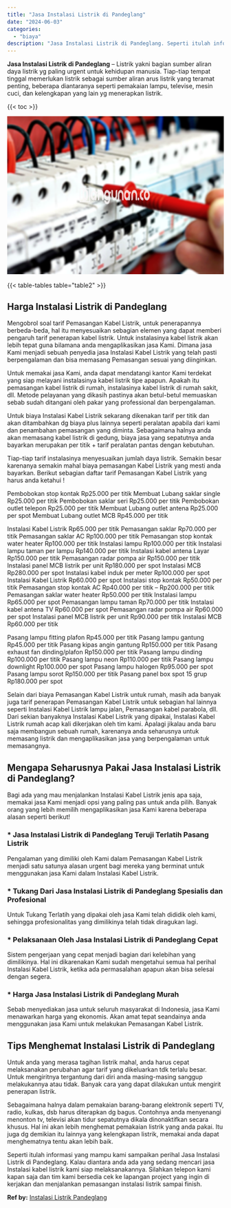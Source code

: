 ```yaml
---
title: "Jasa Instalasi Listrik di Pandeglang"
date: "2024-06-03"
categories: 
  - "biaya"
description: "Jasa Instalasi Listrik di Pandeglang. Seperti itulah informasi yang mampu kami sampaikan perihal Jasa Instalasi Listrik di Pandeglang. Kalau diantara anda ad..."
---
```


**Jasa Instalasi Listrik di Pandeglang** – Listrik yakni bagian sumber aliran daya listrik yg paling urgent untuk kehidupan manusia. Tiap-tiap tempat tinggal memerlukan listrik sebagai sumber aliran arus listrik yang teramat penting, beberapa diantaranya seperti pemakaian lampu, televise, mesin cuci, dan kelengkapan yang lain yg menerapkan listrik.

{{< toc >}}

![Jasa Instalasi Listrik di Pandeglang](/images/instalasi-listrik-murah06.png)

{{< table-tables table="table2" >}}

## Harga Instalasi Listrik di Pandeglang

Mengobrol soal tarif Pemasangan Kabel Listrik, untuk penerapannya berbeda-beda, hal itu menyesuaikan sebagian elemen yang dapat memberi pengaruh tarif penerapan kabel listrik. Untuk instalasinya kabel listrik akan lebih tepat guna bilamana anda mengaplikasikan jasa Kami. Dimana jasa Kami menjadi sebuah penyedia jasa Instalasi Kabel Listrik yang telah pasti berpengalaman dan bisa memasang Pemasangan sesuai yang diinginkan.

Untuk memakai jasa Kami, anda dapat mendatangi kantor Kami terdekat yang siap melayani instalasinya kabel listrik tipe apapun. Apakah itu pemasangan kabel listrik di rumah, instalasinya kabel listrik di rumah sakit, dll. Metode pelayanan yang dikasih pastinya akan betul-betul memuaskan sebab sudah ditangani oleh pakar yang professional dan berpengalaman.

Untuk biaya Instalasi Kabel Listrik sekarang dikenakan tarif per titik dan akan ditambahkan dg biaya plus lainnya seperti peralatan apabila dari kami dan penambahan pemasangan yang diminta. Sebagaimana halnya anda akan memasang kabel listrik di gedung, biaya jasa yang sepatutnya anda bayarkan merupakan per titik + tarif peralatan pantas dengan kebutuhan.

Tiap-tiap tarif instalasinya menyesuaikan jumlah daya listrik. Semakin besar karenanya semakin mahal biaya pemasangan Kabel Listrik yang mesti anda bayarkan. Berikut sebagian daftar tarif Pemasangan Kabel Listrik yang harus anda ketahui !

Pembobokan stop kontak Rp25.000 per titik Membuat Lubang saklar single Rp25.000 per titik Pembobokan saklar seri Rp25.000 per titik Pembobokan outlet telepon Rp25.000 per titik Membuat Lubang outlet antena Rp25.000 per spot Membuat Lubang outlet MCB Rp45.000 per titik

Instalasi Kabel Listrik Rp65.000 per titik Pemasangan saklar Rp70.000 per titik Pemasangan saklar AC Rp100.000 per titik Pemasangan stop kontak water heater Rp100.000 per titik Instalasi lampu Rp100.000 per titik Instalasi lampu taman per lampu Rp140.000 per titik Instalasi kabel antena Layar Rp150.000 per titik Pemasangan radar pompa air Rp150.000 per titik Instalasi panel MCB listrik per unit Rp180.000 per spot Instalasi MCB Rp280.000 per spot Instalasi kabel induk per meter Rp100.000 per spot Instalasi Kabel Listrik Rp60.000 per spot Instalasi stop kontak Rp50.000 per titik Pemasangan stop kontak AC Rp40.000 per titik – Rp200.000 per titik Pemasangan saklar water heater Rp50.000 per titik Instalasi lampu Rp65.000 per spot Pemasangan lampu taman Rp70.000 per titik Instalasi kabel antena TV Rp60.000 per spot Pemasangan radar pompa air Rp60.000 per spot Instalasi panel MCB listrik per unit Rp90.000 per titik Instalasi MCB Rp60.000 per titik

Pasang lampu fitting plafon Rp45.000 per titik Pasang lampu gantung Rp45.000 per titik Pasang kipas angin gantung Rp150.000 per titik Pasang exhaust fan dinding/plafon Rp150.000 per titik Pasang lampu dinding Rp100.000 per titik Pasang lampu neon Rp110.000 per titik Pasang lampu downlight Rp100.000 per spot Pasang lampu halogen Rp95.000 per spot Pasang lampu sorot Rp150.000 per titik Pasang panel box spot 15 grup Rp180.000 per spot

Selain dari biaya Pemasangan Kabel Listrik untuk rumah, masih ada banyak juga tarif penerapan Pemasangan Kabel Listrik untuk sebagian hal lainnya seperti Instalasi Kabel Listrik lampu jalan, Pemasangan kabel parabola, dll. Dari sekian banyaknya Instalasi Kabel Listrik yang dipakai, Instalasi Kabel Listrik rumah acap kali dikerjakan oleh tim kami. Apalagi jikalau anda baru saja membangun sebuah rumah, karenanya anda seharusnya untuk memasang listrik dan mengaplikasikan jasa yang berpengalaman untuk memasangnya.

## Mengapa Seharusnya Pakai Jasa Instalasi Listrik di Pandeglang?

Bagi ada yang mau menjalankan Instalasi Kabel Listrik jenis apa saja, memakai jasa Kami menjadi opsi yang paling pas untuk anda pilih. Banyak orang yang lebih memilih mengaplikasikan jasa Kami karena beberapa alasan seperti berikut!

### \* Jasa Instalasi Listrik di Pandeglang Teruji Terlatih Pasang Listrik

Pengalaman yang dimiliki oleh Kami dalam Pemasangan Kabel Listrik menjadi satu satunya alasan urgent bagi mereka yang berminat untuk menggunakan jasa Kami dalam Instalasi Kabel Listrik.

### \* Tukang Dari Jasa Instalasi Listrik di Pandeglang Spesialis dan Profesional

Untuk Tukang Terlatih yang dipakai oleh jasa Kami telah dididik oleh kami, sehingga profesionalitas yang dimilikinya telah tidak diragukan lagi.

### \* Pelaksanaan Oleh Jasa Instalasi Listrik di Pandeglang Cepat

Sistem pengerjaan yang cepat menjadi bagian dari kelebihan yang dimilikinya. Hal ini dikarenakan Kami sudah mengetahui semua hal perihal Instalasi Kabel Listrik, ketika ada permasalahan apapun akan bisa selesai dengan segera.

### \* Harga Jasa Instalasi Listrik di Pandeglang Murah

Sebab menyediakan jasa untuk seluruh masyarakat di Indonesia, jasa Kami menawarkan harga yang ekonomis. Akan amat tepat seandainya anda menggunakan jasa Kami untuk melakukan Pemasangan Kabel Listrik.

## Tips Menghemat Instalasi Listrik di Pandeglang


Untuk anda yang merasa tagihan listrik mahal, anda harus cepat melaksanakan perubahan agar tarif yang dikeluarkan tdk terlalu besar. Untuk mengiritnya tergantung dari diri anda masing-masing sanggup melakukannya atau tidak. Banyak cara yang dapat dilakukan untuk mengirit penerapan listrik.

Sebagaimana halnya dalam pemakaian barang-barang elektronik seperti TV, radio, kulkas, dsb harus diterapkan dg bagus. Contohnya anda menyenangi menonton tv, televisi akan tidur sepatutnya dikala dinonaktifkan secara khusus. Hal ini akan lebih menghemat pemakaian listrik yang anda pakai. Itu juga dg demikian itu lainnya yang kelengkapan listrik, memakai anda dapat menghematnya tentu akan lebih baik.

Seperti itulah informasi yang mampu kami sampaikan perihal Jasa Instalasi Listrik di Pandeglang. Kalau diantara anda ada yang sedang mencari jasa Instalasi kabel listrik kami siap melaksanakannya. Silahkan telepon kami kapan saja dan tim kami bersedia cek ke lapangan project yang ingin di kerjakan dan menjalankan pemasangan instalasi listrik sampai finish.

**Ref by:** [Instalasi Listrik Pandeglang](https://id.wikipedia.org/wiki/Instalasi)
